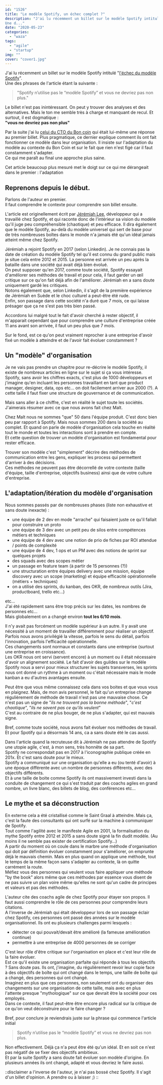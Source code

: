 ```yaml
---
id: "1526"
title: "Le modèle Spotify, un échec complet ?"
description: "J'ai lu récemment un billet sur le modèle Spotify intitulé \"[l'échec du modèle Spotify](https://oyomy.fr/2020/04/l-echec-du-modele-spotify/)\".  
Une d..."
date: "2020-05-23"
categories: 
  - "waza"
tags: 
  - "agile"
  - "startup"
img: ""
cover: "cover1.jpg"
---
```


J'ai lu récemment un billet sur le modèle Spotify intitulé "[l'échec du modèle Spotify](https://oyomy.fr/2020/04/l-echec-du-modele-spotify/)".  
Une des phrases de l'article étant la suivante :

> "Spotify n’utilise pas le “modèle Spotify” et vous ne devriez pas non plus."

Le billet n'est pas inintéressant. On peut y trouver des analyses et des alternatives. Mais le ton me semble très à charge et manquant de recul. Et surtout, il est dogmatique :  
**"vous ne devriez pas non plus"**

Par la suite j'ai lu [celui du CTO du Bon coin](https://medium.com/leboncoin-engineering-blog/the-spotify-model-leboncoins-experience-feedback-9f43bf734d05) qui était lui-même une réponse au premier billet. Plus pragmatique, ce dernier explique comment ils ont fait fonctionner ce modèle dans leur organisation. Il insiste sur l'adaptation du modèle au contexte du Bon Coin et sur le fait que rien n'est figé car il faut constamment s'adapter.  
Ce qui me paraît au final une approche plus saine.

Cet article beaucoup plus mesuré met le doigt sur ce qui me dérangeait dans le premier : l'adaptation

## Reprenons depuis le début.

Parlons de l'auteur en premier.  
Il faut comprendre le contexte pour comprendre son billet ensuite.

L'article est originellement écrit par [Jérémiah Lee](https://www.linkedin.com/in/jeremiahlee415/), développeur qui a travaillé chez Spotify, et qui raconte donc de l'intérieur sa vision du modèle qu'il juge peu compréhensible (chaotique) et peu efficace. Il dira également que le modèle Spotify, au-delà du modèle universel qui sert de base pour de très nombreuses boîtes dans le monde n'a jamais été qu'un idéal jamais atteint même chez Spotify.

Jérémiah a rejoint Spotify en 2017 (selon Linkedin). Je ne connais pas la date de création du modèle Spotify tel qu'il est connu du grand public mais je situe cela entre 2012 et 2015. La personne est arrivée un peu après la bataille dans une société qui avait déjà bien évolué.  
On peut supposer qu'en 2017, comme toute société, Spotify essayait d'améliorer ses méthodes de travail et pour cela, il faut garder un œil critique sur ce qu'on fait déjà afin de l'améliorer. Jérémiah en a sans doute uniquement gardé les critiques.  
Notons également que, selon Linkedin, il s'agit de la première expérience de Jérémiah en Suède et le choc culturel a peut-être été rude.  
Enfin, son passage dans cette société n'a duré que 7 mois, ce qui laisse présager que ça ne s'est pas très bien passé.

Accordons lui malgré tout le fait d'avoir cherché à rester objectif, il m'apparait cependant que pour comprendre une culture d'entreprise créée 11 ans avant son arrivée, il faut un peu plus que 7 mois.

Sur le fond, est ce qu'on peut vraiment reprocher à une entreprise d'avoir fixé un modèle à atteindre et de l'avoir fait évoluer constamment ?

## Un "modèle" d'organisation

Je ne vais pas prendre un chapitre pour re-décrire le modèle Spotify, il existe de nombreux articles en ligne sur le sujet si ça vous intéresse.  
Spotify, sans avoir les chiffres exacts, c'est plus de 1000 développeurs et j'imagine qu'en incluant les personnes travaillant en tant que product manager, designer, data, ops etc… on doit facilement arriver aux 2000 (?). A cette taille il faut fixer une structure de gouvernance et de communication.

Mais sans aller à ce chiffre, c'est en réalité le sujet toute les sociétés. J'aimerais résumer avec ce que nous avons fait chez Malt.

Chez Malt nous ne sommes "que" 50 dans l'équipe produit. C'est donc bien peu par rapport à Spotify. Mais nous sommes 200 dans la société au complet. Et quand on parle de modèle d'organisation cela touche en réalité tout le monde et toutes les interactions sont à prendre en compte.  
Et cette question de trouver un modèle d'organisation est fondamental pour rester efficace.

Trouver son modèle c'est "simplement" décrire des méthodes de communication entre les gens, expliquer les process qui permettent d'arriver à des décisions.  
Ces méthodes ne peuvent pas être décorrellé de votre contexte (taille d'équipe, taille d'entreprise, objectifs business) ainsi que de votre culture d'entreprise.

## L'adaptation/itération du modèle d'organisation

Nous sommes passés par de nombreuses phases (liste non exhaustive et sans doute inexacte) :

- une équipe de 2 dev en mode "arrache" qui faisaient juste ce qu'il fallait pour construire un proto
- une équipe de 3 dev avec un petit peu de silos entre compétences métiers et techniques
- une équipe de 4 dev avec une notion de prio de fiches par ROI attendue / points de complexité
- une équipe de 4 dev, 1 ops et un PM avec des notions de sprint sur quelques projets
- des squads avec des scopes métier
- un passage en feature team (à partir de 15 personnes (?))
- une structuration entre équipes delivery avec une mission, équipe discovery avec un scope (marketing) et équipe efficacité opérationnelle (métiers + techniques)
- on a utilisé des sprints, du kanban, des OKR, de nombreux outils (Jira, productboard, trello etc…)

etc…  
J'ai été rapidement sans être trop précis sur les dates, les nombres de personnes etc…  
Mais globalement on a changé environ **tout les 6/10 mois**.

Il n'y avait pas forcément un modèle supérieur à un autre. Il y avait une nécessité à un moment de travailler différemment pour réaliser un objectif. Parfois nous avons privilégié la vitesse, parfois le sens du détail, parfois l'innovation, parfois l'efficacité opérationnelle.  
Ces changements sont normaux et constants dans une entreprise (surtout une entreprise en croissance).  
Les OKR nous ont servi (servent encore) à un moment ou il était nécessaire d'avoir un alignement société. Le fait d'avoir des guildes sur le modèle Spotify nous a servi pour mieux structurer les sujets transverses, les sprints nous ont donné un rythme à un moment ou c'était nécessaire mais le mode kanban a eu d'autres avantages ensuite.

Peut être que vous même connaissez cela dans vos boites et que vous vous en plaignez. Mais, de mon avis personnel, le fait qu'un entreprise change régulièrement de méthode de travail n'est pas une mauvaise chose. Ce n'est pas un signe de "_ils ne trouvent pas la bonne méthode_", "_c'est chaotique_", "_ils ne savent pas ce qu'ils veulent_"  
C'est au contraire de ne plus bouger, de ne plus s'adapter, qui est mauvais signe.

Bref, comme toute société, nous avons fait évoluer nos méthodes de travail.  
Et pour Spotify qui a désormais 14 ans, ca a sans doute été le cas aussi.

Dans l'article quand la recruteuse dit à Jérémiah ne pas attendre de Spotify une utopie agile, c'est, à mon sens, très honnête de sa part.  
Spotify ne correspondait pas en 2017 à l'iconographie publique créée en 201x. Et c'est sans doute pour le mieux.  
Spotify a communiqué sur une organisation qu'elle a eu (ou tenté d'avoir) à une époque différente avec un nombre de personnes différents, avec des objectifs différents.  
Et à une taille de boite comme Spotify ils ont massivement investi dans la conduite de changement ce qui s'est traduit par des coachs agiles en grand nombre, un livre blanc, des billets de blog, des conférences etc…

## Le mythe et sa déconstruction

En externe cela a été cristallisé comme le Saint Graal à atteindre. Mais ça, c'est la faute des consultants qui ont surfé sur la machine à communiquer de Spotify.  
Tout comme l'agilité avec le manifeste Agile en 2001, la formalisation du mythe Spotify entre 2012 et 2015 a sans doute signé la fin dudit modèle. (Au moins il ne semble pas exister de certification Spotify…)  
A partir du moment où on coule dans le marbre une méthode d'organisation qui doit par définition évoluer constamment pour s'améliorer, on emprunte déjà le mauvais chemin. Mais en plus quand on applique une méthode, tout le temps de la même façon sans s'adapter au contexte, là on quitte carrément la route.  
Méfiez vous des personnes qui veulent vous faire appliquer une méthode "by the book" alors même que ces méthodes par essence vous disent de ne pas suivre un plan voire même qu'elles ne sont qu'un cadre de principes et valeurs et pas des méthodes.

L'auteur cite des coachs agile de chez Spotify pour étayer son propos. Il faut aussi comprendre le rôle de ces personnes pour comprendre leurs citations.  
A l'inverse de Jérémiah qui était développeur lors de son passage éclair chez Spotify, ces personnes ont passé des années sur le modèle organisationnel. Ils ont eu plusieurs challenges parmi lesquels :

- détecter ce qui pouvait/devait être amélioré (la fameuse amélioration continue)
- permettre à une entreprise de 4000 personnes de se corriger

C'est leur rôle d'être critique sur l'organisation en place et c'est leur rôle de la faire évoluer.  
Est ce qu'il existe une organisation parfaite qui réponde à tous les objectifs ? Sans doute pas. Ils ont, j'imagine, du régulièrement revoir leur copie face à des objectifs de boîte qui ont changé dans le temps, une taille de boîte qui a changé, des personnes qui ont changé.  
Imaginez en plus que ces personnes, non seulement ont du organiser des changements sur une organisation de cette taille, mais avec en plus l'attente presque "mythologique" sur ce que devrait être la société pour ces employés.  
Dans ce contexte, il faut peut-être être encore plus radical sur la critique de ce qu'on veut déconstruire pour le faire changer ?

Bref, pour conclure je reviendrais juste sur la phrase qui commence l'article initial

> Spotify n’utilise pas le “modèle Spotify” et vous ne devriez pas non plus.

Non effectivement. Déjà ça n'a peut être été qu'un idéal. Et en soit ce n'est pas négatif de se fixer des objectifs ambitieux.  
Et par la suite Spotify a sans doute fait évoluer son modèle d'origine. En plusieurs années ils ont changé, adapté et vous devriez le faire aussi.

::disclaimer 
a l'inverse de l'auteur, je n'ai pas bossé chez Spotify. Il s'agit d'un billet d'opinion. A prendre ou à laisser ;)
::
